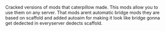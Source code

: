 Cracked versions of mods that caterpillow made. This mods allow you to use them on any server. That mods arent automatic bridge mods they are based on scaffold and added autoaim for making it look like bridge gonna get dedected in everyserver dedects scaffold.

